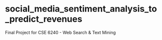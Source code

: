 # social_media_sentiment_analysis_to_predict_revenues
Final Project for CSE 6240 - Web Search &amp; Text Mining
